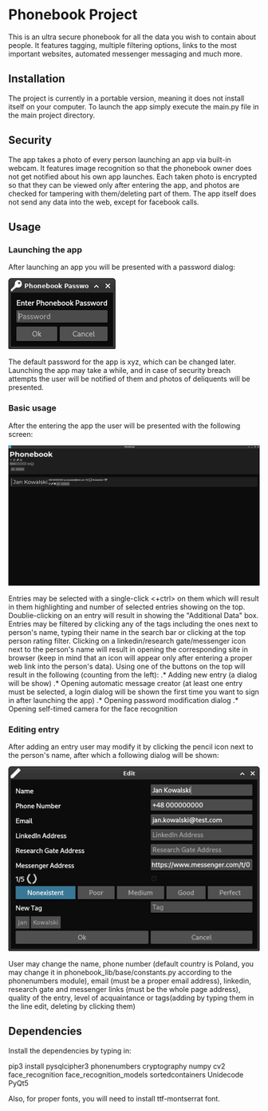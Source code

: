 # Phonebook Project
This is an ultra secure phonebook for all the data you wish to contain about people. It features tagging, multiple filtering options, links to the most important websites, automated messenger messaging and much more.

## Installation
The project is currently in a portable version, meaning it does not install itself on your computer. To launch the app simply execute the main.py file in the main project directory.
  
## Security
The app takes a photo of every person launching an app via built-in webcam. It features image recognition so that the phonebook owner does not get notified about his own app launches. Each taken photo is encrypted so that they can be viewed only after entering the app, and photos are checked for tampering with them/deleting part of them. The app itself does not send any data into the web, except for facebook calls.

## Usage
### Launching the app
After launching an app you will be presented with a password dialog:

![Screenshot of password dialog](https://github.com/barci2/phonebook/blob/master/screenshots/password.png)

The default password for the app is xyz, which can be changed later. Launching the app may take a while, and in case of security breach attempts the user will be notified of them and photos of deliquents will be presented. 

### Basic usage
After the entering the app the user will be presented with the following screen:

![Screenshot of main window](https://github.com/barci2/phonebook/blob/master/screenshots/phonebook.png)

Entries may be selected with a single-click <+ctrl> on them which will result in them highlighting and number of selected entries showing on the top. Doublie-clicking on an entry will result in showing the "Additional Data" box. Entries may be filtered by clicking any of the tags including the ones next to person's name, typing their name in the search bar or clicking at the top person rating filter. Clicking on a linkedin/research gate/messenger icon next to the person's name will result in opening the corresponding site in browser (keep in mind that an icon will appear only after entering a proper web link into the person's data). Using one of the buttons on the top will result in the following (counting from the left):
.* Adding new entry (a dialog will be show)
.* Opening automatic message creator (at least one entry must be selected, a login dialog will be shown the first time you want to sign in after launching the app)
.* Opening password modification dialog
.* Opening self-timed camera for the face recognition

### Editing entry
After adding an entry user may modify it by clicking the pencil icon next to the person's name, after which a following dialog will be shown:

![Screenshot of edit dialog](https://github.com/barci2/phonebook/blob/master/screenshots/edit.png)

User may change the name, phone number (default country is Poland, you may change it in phonebook_lib/base/constants.py according to the phonenumbers module), email (must be a proper email address), linkedin, research gate and messenger links (must be the whole page address), quality of the entry, level of acquaintance or tags(adding by typing them in the line edit, deleting by clicking them)

## Dependencies
Install the dependencies by typing in:

pip3 install pysqlcipher3 phonenumbers cryptography numpy cv2 face_recognition face_recognition_models sortedcontainers Unidecode PyQt5

Also, for proper fonts, you will need to install ttf-montserrat font.
